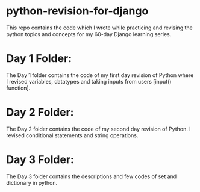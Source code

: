 # python-revision-for-django
This repo contains the code which I wrote while practicing and revising the python topics and concepts for my 60-day Django learning series.

# Day 1 Folder:
The Day 1 folder contains the code of my first day revision of Python where I revised variables, datatypes and taking inputs from users [input() function].

# Day 2 Folder:
The Day 2 folder contains the code of my second day revision of Python. I revised conditional statements and string operations. 

# Day 3 Folder:
The Day 3 folder contains the descriptions and few codes of set and dictionary in python.